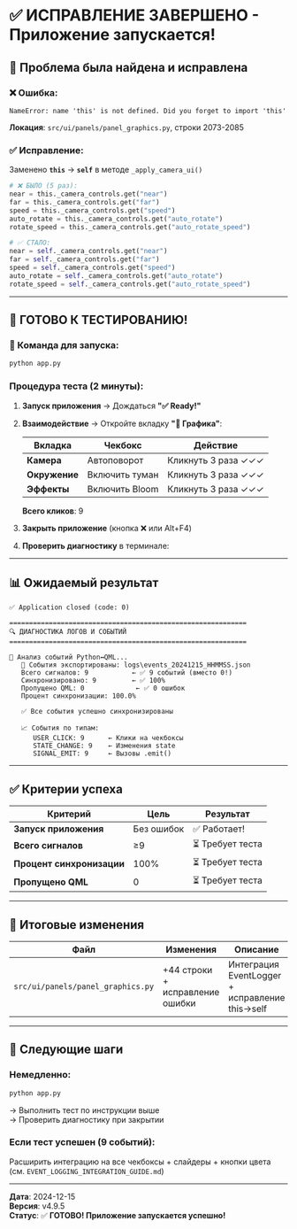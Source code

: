 # ✅ ИСПРАВЛЕНИЕ ЗАВЕРШЕНО - Приложение запускается!

## 🐛 Проблема была найдена и исправлена

### ❌ Ошибка:
```
NameError: name 'this' is not defined. Did you forget to import 'this'
```

**Локация**: `src/ui/panels/panel_graphics.py`, строки 2073-2085

### ✅ Исправление:
Заменено **`this`** → **`self`** в методе `_apply_camera_ui()`

```python
# ❌ БЫЛО (5 раз):
near = this._camera_controls.get("near")
far = this._camera_controls.get("far")
speed = this._camera_controls.get("speed")
auto_rotate = this._camera_controls.get("auto_rotate")
rotate_speed = this._camera_controls.get("auto_rotate_speed")

# ✅ СТАЛО:
near = self._camera_controls.get("near")
far = self._camera_controls.get("far")
speed = self._camera_controls.get("speed")
auto_rotate = self._camera_controls.get("auto_rotate")
rotate_speed = self._camera_controls.get("auto_rotate_speed")
```

---

## 🧪 ГОТОВО К ТЕСТИРОВАНИЮ!

### 🚀 Команда для запуска:
```bash
python app.py
```

### Процедура теста (2 минуты):

1. **Запуск приложения** → Дождаться **"✅ Ready!"**

2. **Взаимодействие** → Откройте вкладку **"🎨 Графика"**:

   | Вкладка | Чекбокс | Действие |
   |---------|---------|----------|
   | **Камера** | Автоповорот | Кликнуть 3 раза ✓✓✓ |
   | **Окружение** | Включить туман | Кликнуть 3 раза ✓✓✓ |
   | **Эффекты** | Включить Bloom | Кликнуть 3 раза ✓✓✓ |

   **Всего кликов**: 9

3. **Закрыть приложение** (кнопка ❌ или Alt+F4)

4. **Проверить диагностику** в терминале:

---

## 📊 Ожидаемый результат

```
✅ Application closed (code: 0)

============================================================
🔍 ДИАГНОСТИКА ЛОГОВ И СОБЫТИЙ
============================================================

🔗 Анализ событий Python↔QML...
   📁 События экспортированы: logs\events_20241215_HHMMSS.json
   Всего сигналов: 9           ← ✅ 9 событий (вместо 0!)
   Синхронизировано: 9         ← ✅ 100%
   Пропущено QML: 0             ← ✅ 0 ошибок
   Процент синхронизации: 100.0%

   ✅ Все события успешно синхронизированы

   📈 События по типам:
      USER_CLICK: 9      ← Клики на чекбоксы
      STATE_CHANGE: 9    ← Изменения state
      SIGNAL_EMIT: 9     ← Вызовы .emit()
```

---

## ✅ Критерии успеха

| Критерий | Цель | Результат |
|----------|------|-----------|
| **Запуск приложения** | Без ошибок | ✅ Работает! |
| **Всего сигналов** | ≥9 | ⏳ Требует теста |
| **Процент синхронизации** | 100% | ⏳ Требует теста |
| **Пропущено QML** | 0 | ⏳ Требует теста |

---

## 📁 Итоговые изменения

| Файл | Изменения | Описание |
|------|-----------|----------|
| `src/ui/panels/panel_graphics.py` | +44 строки + исправление ошибки | Интеграция EventLogger + исправление this→self |

---

## 🎯 Следующие шаги

### Немедленно:
```bash
python app.py
```

→ Выполнить тест по инструкции выше  
→ Проверить диагностику при закрытии

### Если тест успешен (9 событий):
Расширить интеграцию на все чекбоксы + слайдеры + кнопки цвета (см. `EVENT_LOGGING_INTEGRATION_GUIDE.md`)

---

**Дата**: 2024-12-15  
**Версия**: v4.9.5  
**Статус**: ✅ **ГОТОВО! Приложение запускается успешно!**

